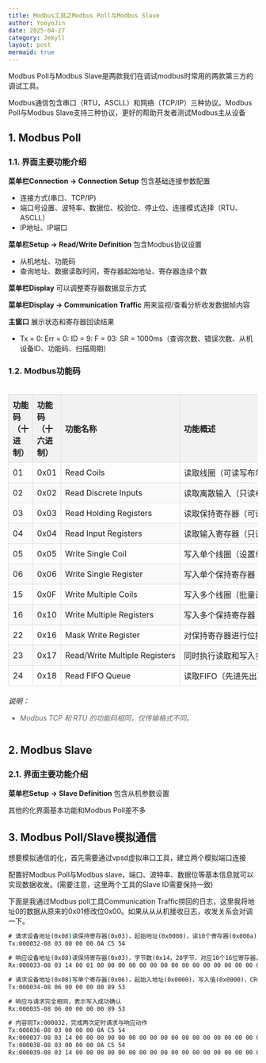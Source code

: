 ```yaml
---
title: Modbus工具之Modbus Poll与Modbus Slave
author: YooyoJin
date: 2025-04-27
category: Jekyll
layout: post
mermaid: true
---
```


Modbus Poll与Modbus Slave是两款我们在调试modbus时常用的两款第三方的调试工具。

Modbus通信包含串口（RTU，ASCLL）和网络（TCP/IP）三种协议。Modbus Poll与Modbus Slave支持三种协议，更好的帮助开发者测试Modbus主从设备

## 1. Modbus Poll

### 1.1. 界面主要功能介绍

**菜单栏Connection -> Connection Setup** 包含基础连接参数配置
- 连接方式(串口、TCP/IP)
- 端口号设置、波特率、数据位、校验位、停止位、连接模式选择（RTU、ASCLL）
- IP地址、IP端口

**菜单栏Setup -> Read/Write Definition** 包含Modbus协议设置
- 从机地址、功能码
- 查询地址、数据读取时间，寄存器起始地址、寄存器连续个数

**菜单栏Display** 可以调整寄存器数据显示方式

**菜单栏Display -> Communication Traffic** 用来监视/查看分析收发数据帧内容

**主窗口** 展示状态和寄存器回读结果
- Tx = 0: Err = 0: ID = 9: F = 03: SR = 1000ms（查询次数、错误次数、从机设备ID、功能码、扫描周期）

### 1.2. Modbus功能码

<div style="overflow-x: auto;">
    <html lang="zh-CN">
    <head>
        <meta charset="UTF-8">
        <style>
            td {
                border: 1px solid #000;
                padding: 8px;
                white-space: nowrap; /* 所有文字不换行 */
            }S
            body {
                font-family: Arial, sans-serif;
                margin: 20px;
            }
            h1 {
                color: #2c3e50;
                text-align: center;
            }
            table {
                width: 100%;
                border-collapse: collapse;
                margin: 20px 0;
            }
            th, td {
                border: 1px solid #ddd;
                padding: 8px;
                text-align: left;
            }
            th {
                background-color: #f2f2f2;
                font-weight: bold;
            }
            tr:nth-child(even) {
                background-color: #f9f9f9;
            }
            .note {
                font-style: italic;
                color: #666;
                margin-top: 20px;
            }
        </style>
    </head>
    <body>
        <table>
            <thead>
                <tr>
                    <th>功能码（十进制）</th>
                    <th>功能码（十六进制）</th>
                    <th>功能名称</th>
                    <th>功能概述</th>
                </tr>
            </thead>
            <tbody>
                <tr>
                    <td>01</td>
                    <td>0x01</td>
                    <td>Read Coils</td>
                    <td>读取线圈（可读写布尔量，如继电器状态）</td>
                </tr>
                <tr>
                    <td>02</td>
                    <td>0x02</td>
                    <td>Read Discrete Inputs</td>
                    <td>读取离散输入（只读布尔量，如传感器信号）</td>
                </tr>
                <tr>
                    <td>03</td>
                    <td>0x03</td>
                    <td>Read Holding Registers</td>
                    <td>读取保持寄存器（可读写16位数据，如设备参数）</td>
                </tr>
                <tr>
                    <td>04</td>
                    <td>0x04</td>
                    <td>Read Input Registers</td>
                    <td>读取输入寄存器（只读16位数据，如传感器模拟量）</td>
                </tr>
                <tr>
                    <td>05</td>
                    <td>0x05</td>
                    <td>Write Single Coil</td>
                    <td>写入单个线圈（设置单个继电器开/关）</td>
                </tr>
                <tr>
                    <td>06</td>
                    <td>0x06</td>
                    <td>Write Single Register</td>
                    <td>写入单个保持寄存器</td>
                </tr>
                <tr>
                    <td>15</td>
                    <td>0x0F</td>
                    <td>Write Multiple Coils</td>
                    <td>写入多个线圈（批量设置继电器状态）</td>
                </tr>
                <tr>
                    <td>16</td>
                    <td>0x10</td>
                    <td>Write Multiple Registers</td>
                    <td>写入多个保持寄存器（批量写入）</td>
                </tr>
                <tr>
                    <td>22</td>
                    <td>0x16</td>
                    <td>Mask Write Register</td>
                    <td>对保持寄存器进行位掩码写入（按位与/或操作）</td>
                </tr>
                <tr>
                    <td>23</td>
                    <td>0x17</td>
                    <td>Read/Write Multiple Registers</td>
                    <td>同时执行读取和写入多个寄存器的复合操作</td>
                </tr>
                <tr>
                    <td>24</td>
                    <td>0x18</td>
                    <td>Read FIFO Queue</td>
                    <td>读取FIFO（先进先出）队列中的数据（特殊设备使用）</td>
                </tr>
            </tbody>
        </table>
        <div class="note">
            <p><strong>说明：</strong></p>
            <ul>
                <li>Modbus TCP 和 RTU 的功能码相同，仅传输格式不同。</li>
            </ul>
        </div>
    </body>
    </html>
</div>


## 2. Modbus Slave

### 2.1. 界面主要功能介绍

**菜单栏Setup -> Slave Definition** 包含从机参数设置

其他的化界面基本功能和Modbus Poll差不多

## 3. Modbus Poll/Slave模拟通信

想要模拟通信的化，首先需要通过vpsd虚拟串口工具，建立两个模拟端口连接

配置好Modbus Poll与Modbus slave，端口、波特率、数据位等基本信息就可以实现数据收发。(需要注意，这里两个工具的Slave ID需要保持一致)

下面是我通过Modbus poll工具Communication Traffic捞回的日志，这里我将地址0的数据从原来的0x01修改位0x00。如果从从从机接收日志，收发关系会对调一下。

``` cmd
# 请求设备地址(0x08)读保持寄存器(0x03)，起始地址(0x0000)，读10个寄存器(0x000a)，CRC校验(c5 54)
Tx:000032-08 03 00 00 00 0A C5 54 

# 响应设备地址(0x08)读保持寄存器(0x03)，字节数(0x14，20字节，对应10个16位寄存器，就是每个寄存器用两个八位字节存表示)，数据(第一个寄存器为0x0001，其他为0x0000)，CRC校验(34 a1)
Rx:000033-08 03 14 00 01 00 00 00 00 00 00 00 00 00 00 00 00 00 00 00 00 00 00 34 A1 

# 请求设备地址(0x08)写单个寄存器(0x06)，起始入地址(0x0000)，写入值(0x0000)，CRC校验(89 53)
Tx:000034-08 06 00 00 00 00 89 53

# 响应与请求完全相同，表示写入成功确认
Rx:000035-08 06 00 00 00 00 89 53

# 内容同Tx:000032，完成两次定时请求与响应动作
Tx:000036-08 03 00 00 00 0A C5 54
Rx:000037-08 03 14 00 00 00 00 00 00 00 00 00 00 00 00 00 00 00 00 00 00 00 00 09 5D
Tx:000038-08 03 00 00 00 0A C5 54
Rx:000039-08 03 14 00 00 00 00 00 00 00 00 00 00 00 00 00 00 00 00 00 00 00 00 09 5D
```

